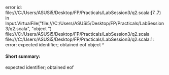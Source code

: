error id: file:///C:/Users/ASUSi5/Desktop/FP/Practicals/LabSession3/q2.scala:[7..7) in Input.VirtualFile("file:///C:/Users/ASUSi5/Desktop/FP/Practicals/LabSession3/q2.scala", "object ")
file:///C:/Users/ASUSi5/Desktop/FP/Practicals/LabSession3/q2.scala
file:///C:/Users/ASUSi5/Desktop/FP/Practicals/LabSession3/q2.scala:1: error: expected identifier; obtained eof
object 
       ^
#### Short summary: 

expected identifier; obtained eof